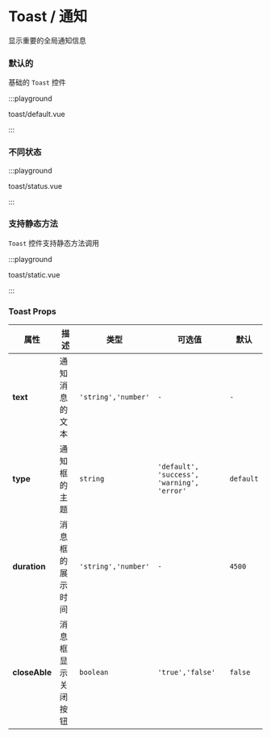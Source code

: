 # Toast / 通知

显示重要的全局通知信息

### 默认的

基础的 `Toast` 控件

:::playground

toast/default.vue

:::

### 不同状态

:::playground

toast/status.vue

:::

### 支持静态方法

`Toast` 控件支持静态方法调用

:::playground

toast/static.vue

:::

### Toast Props

| 属性          | 描述               | 类型                | 可选值                                     | 默认      |
| ------------- | ------------------ | ------------------- | ------------------------------------------ | --------- |
| **text**      | 通知消息的文本     | `'string','number'` | `-`                                        | `-`       |
| **type**      | 通知框的主题       | `string`            | `'default', 'success', 'warning', 'error'` | `default` |
| **duration**  | 消息框的展示时间   | `'string','number'` | `-`                                        | `4500`    |
| **closeAble** | 消息框显示关闭按钮 | `boolean`           | `'true','false'`                           | `false`   |
